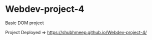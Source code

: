 # Webdev-project-4
Basic DOM project

Project Deployed => https://shubhmeep.github.io/Webdev-project-4/
